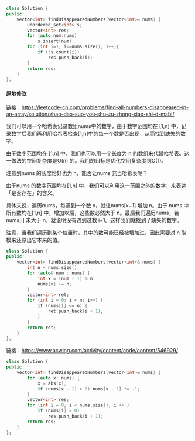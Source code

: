 ```C++
class Solution {
public:
    vector<int> findDisappearedNumbers(vector<int>& nums) {
        unordered_set<int> s;
        vector<int> res;
        for (auto num:nums)
            s.insert(num);
        for (int i=1; i<=nums.size(); i++){
            if (!s.count(i))
                res.push_back(i);
        }
        return res;
    }
};
```


#### 原地修改

链接：https://leetcode-cn.com/problems/find-all-numbers-disappeared-in-an-array/solution/zhao-dao-suo-you-shu-zu-zhong-xiao-shi-d-mabl/

我们可以用一个哈希表记录数组nums中的数字，由于数字范围均在 [1,n] 中，记录数字后我们再利用哈希表检查[1,n]中的每一个数是否出现，从而找到缺失的数字。

由于数字范围均在 [1,n] 中，我们也可以用一个长度为 n 的数组来代替哈希表。这一做法的空间复杂度是O(n) 的。我们的目标是优化空间复杂度到O(1)。

注意到nums 的长度恰好也为 n，能否让nums 充当哈希表呢？

由于nums 的数字范围均在[1,n] 中，我们可以利用这一范围之外的数字，来表达「是否存在」的含义。

具体来说，遍历nums，每遇到一个数 x，就让nums[x−1] 增加 n。由于 nums 中所有数均在[1,n] 中，增加以后，这些数必然大于 n。最后我们遍历nums，若nums[i] 未大于 n，就说明没有遇到过数 i+1。这样我们就找到了缺失的数字。

注意，当我们遍历到某个位置时，其中的数可能已经被增加过，因此需要对 n 取模来还原出它本来的值。
```C++
class Solution {
public:
    vector<int> findDisappearedNumbers(vector<int>& nums) {
        int n = nums.size();
        for (auto& num : nums) {
            int x = (num - 1) % n;
            nums[x] += n;
        }
        vector<int> ret;
        for (int i = 0; i < n; i++) {
            if (nums[i] <= n) {
                ret.push_back(i + 1);
            }
        }
        return ret;
    }
};

```

链接：https://www.acwing.com/activity/content/code/content/546929/
```C++
class Solution {
public:
    vector<int> findDisappearedNumbers(vector<int>& nums) {
        for (auto x: nums) {
            x = abs(x);
            if (nums[x - 1] > 0) nums[x - 1] *= -1;
        }
        vector<int> res;
        for (int i = 0; i < nums.size(); i ++ )
            if (nums[i] > 0)
                res.push_back(i + 1);
        return res;
    }
};
```
